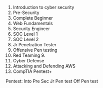 1. Introduction to cyber security 
2. Pre-Security 
3. Complete Beginner 
4. Web Fundamentals 
5. Security Engineer
6. SOC Level 1 
7. SOC Level 2
8. Jr Penetration Tester 
9. Offensive Pen testing 
10. Red Teaming 9. 
11. Cyber Defense 
12. Attacking and Defending AWS
13. CompTIA Pentest+

Pentest:
Into
Pre Sec
Jr Pen test
Off Pen test